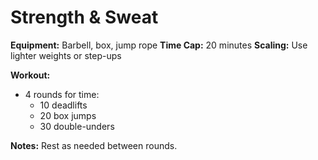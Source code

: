 # Strength & Sweat

**Equipment:** Barbell, box, jump rope
**Time Cap:** 20 minutes
**Scaling:** Use lighter weights or step-ups

**Workout:**
- 4 rounds for time:
  - 10 deadlifts
  - 20 box jumps
  - 30 double-unders

**Notes:**
Rest as needed between rounds.
